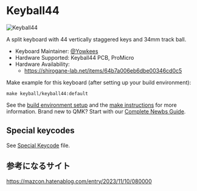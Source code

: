 # Keyball44

![Keyball44](../../../../keyball44/doc/rev1/images/kb44_001.jpg)

A split keyboard with 44 vertically staggered keys and 34mm track ball.

* Keyboard Maintainer: [@Yowkees](https://twitter.com/Yowkees)
* Hardware Supported: Keyball44 PCB, ProMicro
* Hardware Availability:
    * <https://shirogane-lab.net/items/64b7a006eb6dbe00346cd0c5>

Make example for this keyboard (after setting up your build environment):

    make keyball/keyball44:default

See the [build environment setup](https://docs.qmk.fm/#/getting_started_build_tools) and the [make instructions](https://docs.qmk.fm/#/getting_started_make_guide) for more information. Brand new to QMK? Start with our [Complete Newbs Guide](https://docs.qmk.fm/#/newbs).

## Special keycodes

See [Special Keycode](../lib/keyball/keycodes.md) file.


## 参考になるサイト
https://mazcon.hatenablog.com/entry/2023/11/10/080000
